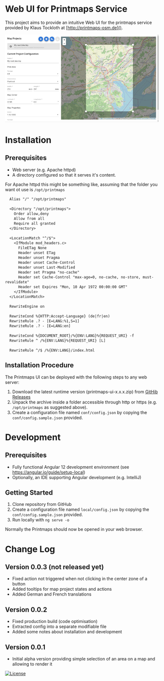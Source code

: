 # Web UI for Printmaps Service

This project aims to provide an intuitive Web UI for the printmaps service provided by Klaus Tockloth at
[http://printmaps-osm.de]().

![Screenshot of Printmaps UI](./docs/screenshot.png)

# Installation

## Prerequisites

* Web server (e.g. Apache httpd)
* A directory configured so that it serves it's content.

For Apache httpd this might be something like, assuming that the folder you want ot use is `/opt/printmaps`

```
  Alias "/" "/opt/printmaps"

  <Directory "/opt/printmaps">
    Order allow,deny
    Allow from all
    Require all granted
  </Directory>

  <LocationMatch "^/$">
    <IfModule mod_headers.c>
      FileETag None
      Header unset ETag
      Header unset Pragma
      Header unset Cache-Control
      Header unset Last-Modified
      Header set Pragma "no-cache"
      Header set Cache-Control "max-age=0, no-cache, no-store, must-revalidate"
      Header set Expires "Mon, 10 Apr 1972 00:00:00 GMT"
    </IfModule>
  </LocationMatch>

  RewriteEngine on

  RewriteCond %{HTTP:Accept-Language} (de|fr|en)
  RewriteRule .? - [E=LANG:%1,S=1]
  RewriteRule .? - [E=LANG:en]

  RewriteCond %{DOCUMENT_ROOT}/%{ENV:LANG}%{REQUEST_URI} -f
  RewriteRule ^ /%{ENV:LANG}%{REQUEST_URI} [L]

  RewriteRule ^/$ /%{ENV:LANG}/index.html
```

## Installation Procedure

The Printmaps UI can be deployed with the following steps to any web server:

1. Download the latest runtime version (printmaps-ui-x.x.x.zip)
   from [GitHib Releases](https://github.com/lweller/printmaps-ui/releases)
1. Unpack the archive inside a folder accessible through http or https (e.g. `/opt/printmaps` as suggested above).
1. Create a configuration file named `conf/config.json` by copying the `conf/config.sample.json` provided.

# Development

## Prerequisites

* Fully functional Angular 12 development environment (see https://angular.io/guide/setup-local)
* Optionally, an IDE supporting Angular development (e.g. IntelliJ)

## Getting Started

1. Clone repository from GitHub
1. Create a configuration file named `local/config.json` by copying the `conf/config.sample.json` provided.
1. Run locally with `ng serve -o`

Normally the Printmaps should now be opened in your web browser.

# Change Log

## Version 0.0.3 (not released yet)

* Fixed action not triggered when not clicking in the center zone of a button
* Added tooltips for map project states and actions
* Added German and French translations

## Version 0.0.2

* Fixed production build (code optimisation)
* Extracted config into a separate modifiable file
* Added some notes about installation and development

## Version 0.0.1

* Initial alpha version providing simple selection of an area on a map and allowing to render it

[![License](https://img.shields.io/badge/License-Apache%202.0-blue.svg)](https://opensource.org/licenses/Apache-2.0)